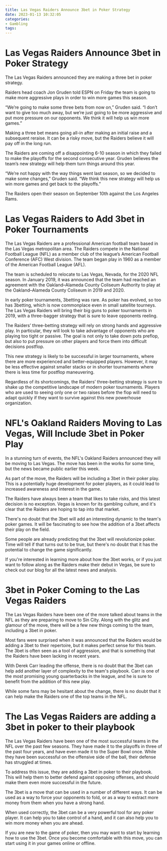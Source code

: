 ```yaml
---
title: Las Vegas Raiders Announce 3bet in Poker Strategy
date: 2023-01-13 10:32:05
categories:
- Gambling
tags:
---
```



#  Las Vegas Raiders Announce 3bet in Poker Strategy

The Las Vegas Raiders announced they are making a three bet in poker strategy.

Raiders head coach Jon Gruden told ESPN on Friday the team is going to make more aggressive plays in order to win more games this season.

“We’re going to make some three bets from now on,” Gruden said. “I don’t want to give too much away, but we’re just going to be more aggressive and put more pressure on our opponents. We think it will help us win more games.”

Making a three bet means going all-in after making an initial raise and a subsequent reraise. It can be a risky move, but the Raiders believe it will pay off in the long run.

The Raiders are coming off a disappointing 6-10 season in which they failed to make the playoffs for the second consecutive year. Gruden believes the team’s new strategy will help them turn things around this year.

“We’re not happy with the way things went last season, so we decided to make some changes,” Gruden said. “We think this new strategy will help us win more games and get back to the playoffs.”

The Raiders open their season on September 10th against the Los Angeles Rams.

#  Las Vegas Raiders to Add 3bet in Poker Tournaments

The Las Vegas Raiders are a professional American football team based in the Las Vegas metropolitan area. The Raiders compete in the National Football League (NFL) as a member club of the league’s American Football Conference (AFC) West division. The team began play in 1960 as a member of the American Football League (AFL).

The team is scheduled to relocate to Las Vegas, Nevada, for the 2020 NFL season. In January 2019, it was announced that the team had reached an agreement with the Oakland–Alameda County Coliseum Authority to play at the Oakland–Alameda County Coliseum in 2019 and 2020.

In early poker tournaments, 3betting was rare. As poker has evolved, so too has 3betting, which is now commonplace even in small satellite tourneys. The Las Vegas Raiders will bring their big guns to poker tournaments in 2019, with a three-bagger strategy that is sure to leave opponents reeling.

The Raiders’ three-betting strategy will rely on strong hands and aggressive play. In particular, they will look to take advantage of opponents who are playing too tight or passive. The goal is not only to take down pots preflop, but also to put pressure on other players and force them into difficult decisions postflop.

This new strategy is likely to be successful in larger tournaments, where there are more experienced and better-equipped players. However, it may be less effective against smaller stacks or in shorter tournaments where there is less time for postflop maneuvering.

Regardless of its shortcomings, the Raiders’ three-betting strategy is sure to shake up the competitive landscape of modern poker tournaments. Players who are used to seeing only one or two raises before the flop will need to adapt quickly if they want to survive against this new powerhouse organization.

#  NFL's Oakland Raiders Moving to Las Vegas, Will Include 3bet in Poker Play

In a stunning turn of events, the NFL's Oakland Raiders announced they will be moving to Las Vegas. The move has been in the works for some time, but the news became public earlier this week.

As part of the move, the Raiders will be including a 3bet in their poker play. This is a potentially huge development for poker players, as it could lead to increased awareness and interest in the game.

The Raiders have always been a team that likes to take risks, and this latest decision is no exception. Vegas is known for its gambling culture, and it's clear that the Raiders are hoping to tap into that market.

There's no doubt that the 3bet will add an interesting dynamic to the team's poker games. It will be fascinating to see how the addition of a 3bet affects their play on the field.

Some people are already predicting that the 3bet will revolutionize poker. Time will tell if that turns out to be true, but there's no doubt that it has the potential to change the game significantly.

If you're interested in learning more about how the 3bet works, or if you just want to follow along as the Raiders make their debut in Vegas, be sure to check out our blog for all the latest news and analysis.

#  3bet in Poker Coming to the Las Vegas Raiders

The Las Vegas Raiders have been one of the more talked about teams in the NFL as they are preparing to move to Sin City. Along with the glitz and glamour of the move, there will be a few new things coming to the team, including a 3bet in poker.

Most fans were surprised when it was announced that the Raiders would be adding a 3bet to their repertoire, but it makes perfect sense for this team. The 3bet is often seen as a tool of aggression, and that is something that the Raiders have been lacking in recent years.

With Derek Carr leading the offense, there is no doubt that the 3bet can help add another layer of complexity to the team's playbook. Carr is one of the most promising young quarterbacks in the league, and he is sure to benefit from the addition of this new play.

While some fans may be hesitant about the change, there is no doubt that it can help make the Raiders one of the top teams in the NFL.

#  The Las Vegas Raiders are adding a 3bet in poker to their playbook

The Las Vegas Raiders have been one of the most successful teams in the NFL over the past few seasons. They have made it to the playoffs in three of the past four years, and have even made it to the Super Bowl once. While they have been successful on the offensive side of the ball, their defense has struggled at times.

To address this issue, they are adding a 3bet in poker to their playbook. This will help them to better defend against opposing offenses, and should make them even more successful in the future.

The 3bet is a move that can be used in a number of different ways. It can be used as a way to force your opponents to fold, or as a way to extract more money from them when you have a strong hand.

When used correctly, the 3bet can be a very powerful tool for any poker player. It can help you to take control of a hand, and it can also help you to win more money when you are ahead.

If you are new to the game of poker, then you may want to start by learning how to use the 3bet. Once you become comfortable with this move, you can start using it in your games online or offline.